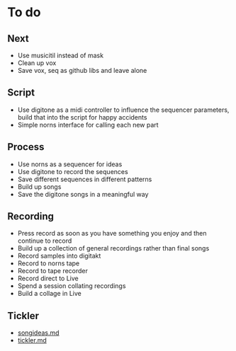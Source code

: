 # To do

## Next
- Use musicitil instead of mask
- Clean up vox
- Save vox, seq as github libs and leave alone

## Script
- Use digitone as a midi controller to influence the sequencer parameters, build that into the script for happy accidents
- Simple norns interface for calling each new part

## Process
- Use norns as a sequencer for ideas
- Use digitone to record the sequences
- Save different sequences in different patterns
- Build up songs
- Save the digitone songs in a meaningful way

## Recording
- Press record as soon as you have something you enjoy and then continue to record
- Build up a collection of general recordings rather than final songs
- Record samples into digitakt
- Record to norns tape
- Record to tape recorder
- Record direct to Live
- Spend a session collating recordings
- Build a collage in Live

## Tickler
- [songideas.md](songideas.md)
- [tickler.md](tickler.md)
